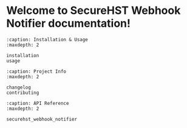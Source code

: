 # Welcome to SecureHST Webhook Notifier documentation!

```{toctree}
:caption: Installation & Usage
:maxdepth: 2

installation
usage
```

```{toctree}
:caption: Project Info
:maxdepth: 2

changelog
contributing
```

```{toctree}
:caption: API Reference
:maxdepth: 2

securehst_webhook_notifier
```

```{include} ../README.md

```
